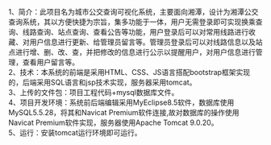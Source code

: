 1、简介：此项目名为城市公交查询可视化系统，主要面向湘潭，设计为湘潭公交查询系统，其以方便快捷为宗旨，集多功能于一体，用户无需登录即可实现换乘查询、线路查询、站点查询、查看公告等功能，用户登录后可以对常用线路进行收藏、对用户信息进行更新、给管理员留言等。管理员登录后可以对线路信息以及站点进行增、删、改、查，并把修改的信息进行公示以提醒用户，对用户信息进行管理，查看用户留言等。  
2、技术：本系统的前端是采用HTML、CSS、JS语言搭配bootstrap框架实现的，后端采用SQL语言和jsp技术实现，服务器采用tomcat。  
3、上传的文件包：项目工程代码+mysql数据库文件。   
4、项目开发环境：系统前后端编辑采用MyEclipse8.5软件，数据库使用MySQL5.5.28，将其和Navicat Premium软件连接,故对数据库的操作使用Navicat Premium软件实现，服务器使用Apache Tomcat 9.0.20。  
5、运行：安装tomcat运行环境即可运行。    
